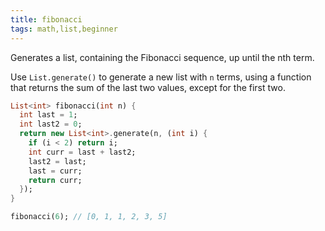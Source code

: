 ```yaml
---
title: fibonacci
tags: math,list,beginner
---
```


Generates a list, containing the Fibonacci sequence, up until the nth term.

Use `List.generate()` to generate a new list with `n` terms, using a function that returns the sum of the last two values, except for the first two.

```dart
List<int> fibonacci(int n) {
  int last = 1;
  int last2 = 0;
  return new List<int>.generate(n, (int i) {
    if (i < 2) return i;
    int curr = last + last2;
    last2 = last;
    last = curr;
    return curr;
  });
}
```

```dart
fibonacci(6); // [0, 1, 1, 2, 3, 5]
```
